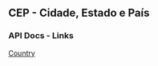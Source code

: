 ## CEP - Cidade, Estado e País
### API Docs - Links

[Country](https://github.com/scevangelista/CEP/blob/main/docs/Country.md)
